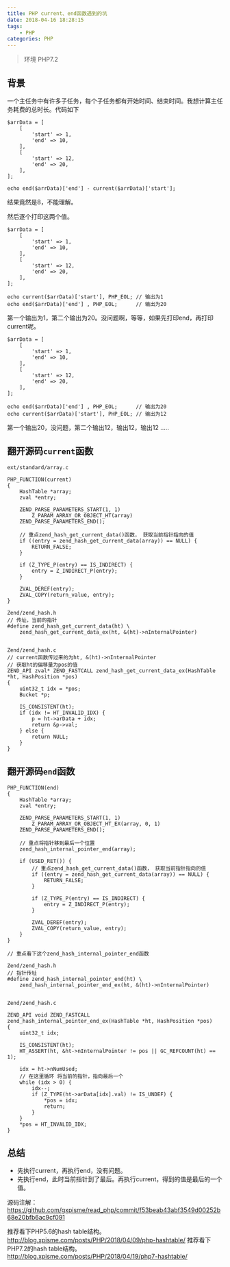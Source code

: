 ```yaml
---
title: PHP current、end函数遇到的坑
date: 2018-04-16 18:28:15
tags:
    - PHP
categories: PHP
---
```

<!-- more -->
>环境 PHP7.2

## 背景
一个主任务中有许多子任务，每个子任务都有开始时间、结束时间。我想计算主任务耗费的总时长。代码如下
```
$arrData = [
    [
        'start' => 1,
        'end' => 10,
    ],
    [
        'start' => 12,
        'end' => 20,
    ],
];

echo end($arrData)['end'] - current($arrData)['start'];
```
结果竟然是8，不能理解。

然后逐个打印这两个值。
```
$arrData = [
    [
        'start' => 1,
        'end' => 10,
    ],
    [
        'start' => 12,
        'end' => 20,
    ],
];

echo current($arrData)['start'], PHP_EOL; // 输出为1
echo end($arrData)['end'] , PHP_EOL;      // 输出为20
```
第一个输出为1，第二个输出为20。没问题啊，等等，如果先打印end，再打印current呢。
```
$arrData = [
    [
        'start' => 1,
        'end' => 10,
    ],
    [
        'start' => 12,
        'end' => 20,
    ],
];

echo end($arrData)['end'] , PHP_EOL;      // 输出为20
echo current($arrData)['start'], PHP_EOL; // 输出为12
```
第一个输出20，没问题，第二个输出12，输出12，输出12 .....

## 翻开源码`current`函数
```
ext/standard/array.c

PHP_FUNCTION(current)
{
    HashTable *array;
    zval *entry;

    ZEND_PARSE_PARAMETERS_START(1, 1)
        Z_PARAM_ARRAY_OR_OBJECT_HT(array)
    ZEND_PARSE_PARAMETERS_END();

    // 重点zend_hash_get_current_data()函数， 获取当前指针指向的值
    if ((entry = zend_hash_get_current_data(array)) == NULL) {
        RETURN_FALSE;
    }

    if (Z_TYPE_P(entry) == IS_INDIRECT) {
        entry = Z_INDIRECT_P(entry);
    }

    ZVAL_DEREF(entry);
    ZVAL_COPY(return_value, entry);
}

Zend/zend_hash.h
// 传址，当前的指针
#define zend_hash_get_current_data(ht) \
    zend_hash_get_current_data_ex(ht, &(ht)->nInternalPointer)


Zend/zend_hash.c
// current函数传过来的为ht, &(ht)->nInternalPointer
// 获取ht的偏移量为pos的值
ZEND_API zval* ZEND_FASTCALL zend_hash_get_current_data_ex(HashTable *ht, HashPosition *pos)
{
    uint32_t idx = *pos;
    Bucket *p;

    IS_CONSISTENT(ht);
    if (idx != HT_INVALID_IDX) {
        p = ht->arData + idx;
        return &p->val;
    } else {
        return NULL;
    }
}
```

## 翻开源码`end`函数
```
PHP_FUNCTION(end)
{
    HashTable *array;
    zval *entry;

    ZEND_PARSE_PARAMETERS_START(1, 1)
        Z_PARAM_ARRAY_OR_OBJECT_HT_EX(array, 0, 1)
    ZEND_PARSE_PARAMETERS_END();

    // 重点将指针移到最后一个位置
    zend_hash_internal_pointer_end(array);

    if (USED_RET()) {
        // 重点zend_hash_get_current_data()函数， 获取当前指针指向的值
        if ((entry = zend_hash_get_current_data(array)) == NULL) {
            RETURN_FALSE;
        }

        if (Z_TYPE_P(entry) == IS_INDIRECT) {
            entry = Z_INDIRECT_P(entry);
        }

        ZVAL_DEREF(entry);
        ZVAL_COPY(return_value, entry);
    }
}

// 重点看下这个zend_hash_internal_pointer_end函数

Zend/zend_hash.h
// 指针传址
#define zend_hash_internal_pointer_end(ht) \
    zend_hash_internal_pointer_end_ex(ht, &(ht)->nInternalPointer)


Zend/zend_hash.c

ZEND_API void ZEND_FASTCALL zend_hash_internal_pointer_end_ex(HashTable *ht, HashPosition *pos)
{
    uint32_t idx;

    IS_CONSISTENT(ht);
    HT_ASSERT(ht, &ht->nInternalPointer != pos || GC_REFCOUNT(ht) == 1);

    idx = ht->nNumUsed;
    // 在这里循环 将当前的指针，指向最后一个
    while (idx > 0) {
        idx--;
        if (Z_TYPE(ht->arData[idx].val) != IS_UNDEF) {
            *pos = idx;
            return;
        }
    }
    *pos = HT_INVALID_IDX;
}
```

## 总结
- 先执行current，再执行end，没有问题。
- 先执行end，此时当前指针到了最后。再执行current，得到的值是最后的一个值。


源码注解：https://github.com/gxpisme/read_php/commit/f53beab43abf3549d00252b68e20bfb6ac9cf091

推荐看下PHP5.6的hash table结构。
http://blog.xpisme.com/posts/PHP/2018/04/09/php-hashtable/
推荐看下PHP7.2的hash table结构。
http://blog.xpisme.com/posts/PHP/2018/04/19/php7-hashtable/

